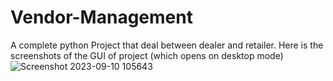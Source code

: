# Vendor-Management
A complete python Project that deal between dealer and retailer. 
Here is the screenshots of the GUI  of project (which opens on desktop mode)
![Screenshot 2023-09-10 105643](https://github.com/SMPY2002/Vendor-Management/assets/118500436/ee0afe8a-7190-40c8-98ac-741bb163df3f)
